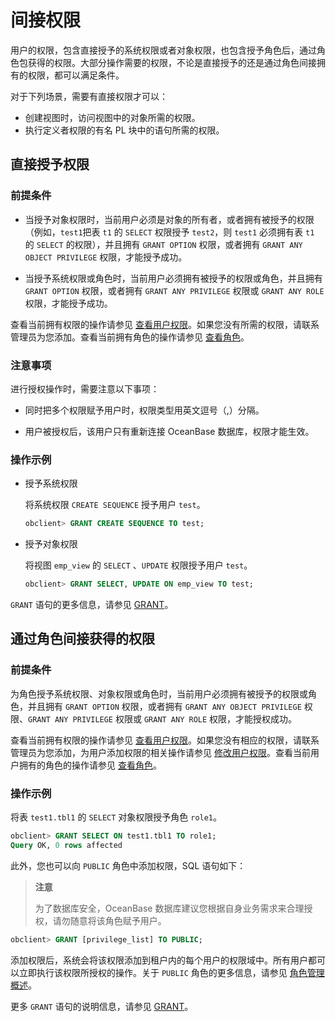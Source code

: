 # 间接权限

用户的权限，包含直接授予的系统权限或者对象权限，也包含授予角色后，通过角色包获得的权限。大部分操作需要的权限，不论是直接授予的还是通过角色间接拥有的权限，都可以满足条件。

对于下列场景，需要有直接权限才可以：

* 创建视图时，访问视图中的对象所需的权限。
* 执行定义者权限的有名 PL 块中的语句所需的权限。

## 直接授予权限

### 前提条件

* 当授予对象权限时，当前用户必须是对象的所有者，或者拥有被授予的权限（例如，`test1`把表 `t1` 的 `SELECT` 权限授予 `test2`，则 `test1` 必须拥有表 `t1` 的 `SELECT` 的权限），并且拥有 `GRANT OPTION` 权限，或者拥有 `GRANT ANY OBJECT PRIVILEGE` 权限，才能授予成功。

* 当授予系统权限或角色时，当前用户必须拥有被授予的权限或角色，并且拥有 `GRANT OPTION` 权限，或者拥有 `GRANT ANY PRIVILEGE` 权限或 `GRANT ANY ROLE` 权限，才能授予成功。

查看当前拥有权限的操作请参见 [查看用户权限](../../../../7.reference/2.administrator-guide/2.basic-database-management/4.manage-tenants/5.manage-users-and-permissions/2.oracle-mode/4.view-user-permissions-of-oracle-mode.md)。如果您没有所需的权限，请联系管理员为您添加。查看当前拥有角色的操作请参见 [查看角色](../../../../7.reference/2.administrator-guide/2.basic-database-management/4.manage-tenants/5.manage-users-and-permissions/2.oracle-mode/9.manage-roles-of-oracle-mode/6.view-roles-of-oracle-mode.md)。

### 注意事项

进行授权操作时，需要注意以下事项：

* 同时把多个权限赋予用户时，权限类型用英文逗号（,）分隔。

* 用户被授权后，该用户只有重新连接 OceanBase 数据库，权限才能生效。

### 操作示例

* 授予系统权限

  将系统权限 `CREATE SEQUENCE` 授予用户 `test`。

  ```sql
  obclient> GRANT CREATE SEQUENCE TO test;
  ```

* 授予对象权限

  将视图 `emp_view` 的 `SELECT` 、`UPDATE` 权限授予用户 `test`。

  ```sql
  obclient> GRANT SELECT, UPDATE ON emp_view TO test;
  ```

`GRANT` 语句的更多信息，请参见 [GRANT](../../../../7.reference/4.development-reference/1.sql-syntax/3.common-tenant-of-oracle-mode/9.sql-statement-of-oracle-mode/3.dcl-of-oracle-mode/7.grant-of-oracle-mode.md)。

## 通过角色间接获得的权限

### 前提条件

为角色授予系统权限、对象权限或角色时，当前用户必须拥有被授予的权限或角色，并且拥有 `GRANT OPTION` 权限，或者拥有 `GRANT ANY OBJECT PRIVILEGE` 权限、`GRANT ANY PRIVILEGE` 权限或 `GRANT ANY ROLE` 权限，才能授权成功。

查看当前拥有权限的操作请参见 [查看用户权限](../../../../7.reference/2.administrator-guide/2.basic-database-management/4.manage-tenants/5.manage-users-and-permissions/2.oracle-mode/4.view-user-permissions-of-oracle-mode.md)。如果您没有相应的权限，请联系管理员为您添加，为用户添加权限的相关操作请参见 [修改用户权限](../../../../7.reference/2.administrator-guide/2.basic-database-management/4.manage-tenants/5.manage-users-and-permissions/2.oracle-mode/5.modify-user-permissions-of-oracle-mode.md)。查看当前用户拥有的角色的操作请参见 [查看角色](../../../../7.reference/2.administrator-guide/2.basic-database-management/4.manage-tenants/5.manage-users-and-permissions/2.oracle-mode/9.manage-roles-of-oracle-mode/6.view-roles-of-oracle-mode.md)。

### 操作示例

将表 `test1.tbl1` 的 `SELECT` 对象权限授予角色 `role1`。

```sql
obclient> GRANT SELECT ON test1.tbl1 TO role1;
Query OK, 0 rows affected
```

此外，您也可以向 `PUBLIC` 角色中添加权限，SQL 语句如下：

>**注意**
>
>为了数据库安全，OceanBase 数据库建议您根据自身业务需求来合理授权，请勿随意将该角色赋予用户。

```sql
obclient> GRANT [privilege_list] TO PUBLIC;
```

添加权限后，系统会将该权限添加到租户内的每个用户的权限域中。所有用户都可以立即执行该权限所授权的操作。关于 `PUBLIC` 角色的更多信息，请参见 [角色管理概述](../../../../7.reference/2.administrator-guide/2.basic-database-management/4.manage-tenants/5.manage-users-and-permissions/2.oracle-mode/9.manage-roles-of-oracle-mode/1.role-management-overview-of-oracle-mode.md)。

更多 `GRANT` 语句的说明信息，请参见 [GRANT](../../../../7.reference/4.development-reference/1.sql-syntax/3.common-tenant-of-oracle-mode/9.sql-statement-of-oracle-mode/3.dcl-of-oracle-mode/7.grant-of-oracle-mode.md)。
